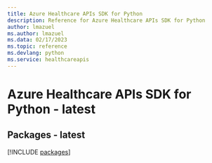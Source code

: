```yaml
---
title: Azure Healthcare APIs SDK for Python
description: Reference for Azure Healthcare APIs SDK for Python
author: lmazuel
ms.author: lmazuel
ms.data: 02/17/2023
ms.topic: reference
ms.devlang: python
ms.service: healthcareapis
---
```

# Azure Healthcare APIs SDK for Python - latest
## Packages - latest
[!INCLUDE [packages](healthcare-apis-index.md)]